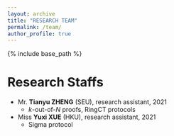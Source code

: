 ```yaml
---
layout: archive
title: "RESEARCH TEAM"
permalink: /team/
author_profile: true
---
```


{% include base_path %}

Research Staffs
======
* Mr. **Tianyu ZHENG** (SEU), research assistant, 2021
  * *k*-out-of-*N* proofs, RingCT protocols
* Miss **Yuxi XUE** (HKU), research assistant, 2021
  * Sigma protocol
<!--
![RUNOO](../images/team/zhengtianyu.jpg =150x150)
<center class="half">
  <img src="../images/team/zhengtianyu.jpg" width="150"/>
  Quan Chen
</center>

Research Students
======

Research Staffs
======
* **Microsoft**, China, 2019-2020: 
  * Software engineer

* **The Hong Kong Polytechnic University**, Hong Kong SAR, 2020-current: 
  * Research assistant professor

Former Students and RAs
======
-->